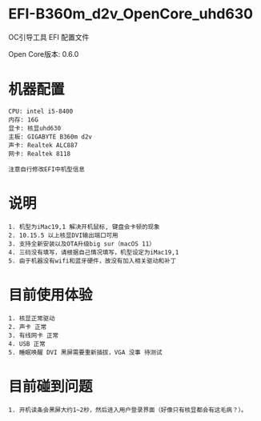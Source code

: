 # EFI-B360m_d2v_OpenCore_uhd630
OC引导工具 EFI 配置文件

Open Core版本: 0.6.0

# 机器配置
```
CPU: intel i5-8400
内存: 16G
显卡: 核显uhd630
主板: GIGABYTE B360m d2v
声卡: Realtek ALC887
网卡: Realtek 8118

注意自行修改EFI中机型信息
```

# 说明
```
1. 机型为iMac19,1 解决开机鼠标, 键盘会卡顿的现象
2. 10.15.5 以上核显DVI输出端口可用
3. 支持全新安装以及OTA升级big sur（macOS 11）
4. 三码没有填写，请根据自己情况填写，机型设定为iMac19,1
5. 由于机器没有wifi和蓝牙硬件，故没有加入相关驱动和补丁
```

# 目前使用体验
```
1. 核显正常驱动
2. 声卡 正常
3. 有线网卡 正常
4. USB 正常
5. 睡眠唤醒 DVI 黑屏需要重新插拔，VGA 没事 待测试
```

# 目前碰到问题
```
1. 开机读条会黑屏大约1~2秒，然后进入用户登录界面（好像只有核显都会有这毛病？）。
```
